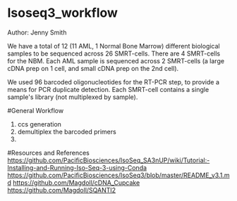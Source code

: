 # Isoseq3_workflow

Author: Jenny Smith



We have a total of 12 (11 AML, 1 Normal Bone Marrow) different biological samples to be sequenced across 26 SMRT-cells.  There are 4 SMRT-cells for the NBM.  Each AML sample is sequenced across 2 SMRT-cells (a large cDNA prep on 1 cell, and small cDNA prep on the 2nd cell).

We used 96 barcoded oligonucleotides for the RT-PCR step, to provide a means for PCR duplicate detection. Each SMRT-cell contains a single sample's library (not multiplexed by sample).

#General Workflow
1. ccs generation
2. demultiplex the barcoded primers
3.


#Resources and References
https://github.com/PacificBiosciences/IsoSeq_SA3nUP/wiki/Tutorial:-Installing-and-Running-Iso-Seq-3-using-Conda
https://github.com/PacificBiosciences/IsoSeq3/blob/master/README_v3.1.md
https://github.com/Magdoll/cDNA_Cupcake
https://github.com/Magdoll/SQANTI2
